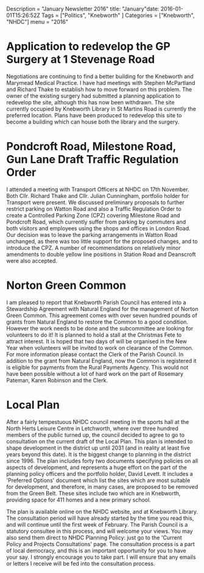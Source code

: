 Description = "January Newsletter 2016"title: "January"date: 2016-01-01T15:26:52Z
Tags = ["Politics", "Knebworth" ]
Categories = ["Knebworth", "NHDC"]
menu = "2016"


# Application to redevelop the GP Surgery at 1 Stevenage Road

Negotiations are continuing to find a better building for the Knebworth
and Marymead Medical Practice. I have had meetings with Stephen
McPartland and Richard Thake to establish how to move forward on this
problem. The owner of the existing surgery had submitted a planning
application to redevelop the site, although this has now been withdrawn.
The site currently occupied by Knebworth Library in St Martins Road is
currently the preferred location. Plans have been produced to redevelop
this site to become a building which can house both the library and the
surgery.

# Pondcroft Road, Milestone Road, Gun Lane Draft Traffic Regulation Order

I attended a meeting with Transport Officers at NHDC on 17th November.
Both Cllr. Richard Thake and Cllr. Julian Cunningham, portfolio holder
for Transport were present. We discussed preliminary proposals to
further restrict parking on Watton Road and also a Traffic Regulation
Order to create a Controlled Parking Zone (CPZ) covering Milestone Road
and Pondcroft Road, which currently suffer from parking by commuters and
both visitors and employees using the shops and offices in London Road.
Our decision was to leave the parking arrangements in Watton Road
unchanged, as there was too little support for the proposed changes, and
to introduce the CPZ. A number of recommendations on relatively minor
amendments to double yellow line positions in Station Road and
Deanscroft were also accepted.

# Norton Green Common

I am pleased to report that Knebworth Parish Council has entered into a
Stewardship Agreement with Natural England for the management of Norton
Green Common. This agreement comes with over seven hundred pounds of
grants from Natural England to restore the Common to a good condition.
However the work needs to be done and the subcommittee are looking for
volunteers to do it\! It is planned to hold a stall at the Christmas
Fete to attract interest. It is hoped that two days of will be organised
in the New Year when volunteers will be invited to work on clearance of
the Common. For more information please contact the Clerk of the Parish
Council. In addition to the grant from Natural England, now the Common
is registered it is eligible for payments from the Rural Payments
Agency. This would not have been possible without a lot of hard work on
the part of Rosemary Pateman, Karen Robinson and the Clerk.

# Local Plan

After a fairly tempestuous NHDC council meeting in the sports hall at
the North Herts Leisure Centre in Letchworth, where over three hundred
members of the public turned up, the council decided to agree to go to
consultation on the current draft of the Local Plan. This plan is
intended to shape development in the district up until 2031 (and in
reality at least five years beyond this date). It is the biggest change
to planning in the district since 1996. The plan includes forty two
documents specifying policies on all aspects of development, and
represents a huge effort on the part of the planning policy officers and
the portfolio holder, David Levett. It includes a 'Preferred Options'
document which list the sites which are most suitable for development,
and therefore, in many cases, are proposed to be removed from the Green
Belt. These sites include two which are in Knebworth, providing space
for 411 homes and a new primary school.

The plan is available online on the NHDC website, and at Knebworth
Library. The consultation period will have already started by the time
you read this, and will continue until the first week of February. The
Parish Council is a statutory consultee in this process, and will
welcome your views. You may also send them direct to NHDC Planning
Policy: just go to the 'Current Policy and Projects Consultations' page.
The consultation process is a part of local democracy, and this is an
important opportunity for you to have your say. I strongly encourage you
to take part. I will ensure that any emails or letters I receive will be
fed into the consultation process.
